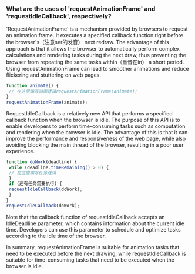 ### What are the uses of 'requestAnimationFrame' and 'requestIdleCallback', respectively?

'RequestAnimationFrame' is a mechanism provided by browsers to request an animation frame. It executes a specified callback function right before the browser's（注意ser的发音） next redraw. The advantage of this approach is that it allows the browser to automatically perform complex calculations and rendering tasks during the next draw, thus preventing the browser from repeating the same tasks within（重音在in） a short period. Using requestAnimationFrame can lead to smoother animations and reduce flickering and stuttering on web pages.

```javascript
function animate() {
 // 在这里编写动画逻辑requestAnimationFrame(animate);
}
requestAnimationFrame(animate);
```
RequestIdleCallback is a relatively new API that performs a specified callback function when the browser is idle. The purpose of this API is to enable developers to perform time-consuming tasks such as computation and rendering when the browser is idle. The advantage of this is that it can improve the performance and responsiveness of the web page, while also avoiding blocking the main thread of the browser, resulting in a poor user experience.

```javascript
function doWork(deadline) {
 while (deadline.timeRemaining() > 0) {
 // 在这里编写任务逻辑
 }
 if (还有任务需要执行) {
 requestIdleCallback(doWork);
 }
}
requestIdleCallback(doWork);
```

Note that the callback function of requestIdleCallback accepts an IdleDeadline parameter, which contains information about the current idle time. Developers can use this parameter to schedule and optimize tasks according to the idle time of the browser.

In summary, requestAnimationFrame is suitable for animation tasks that need to be executed before the next drawing, while requestIdleCallback is suitable for time-consuming tasks that need to be executed when the browser is idle.

